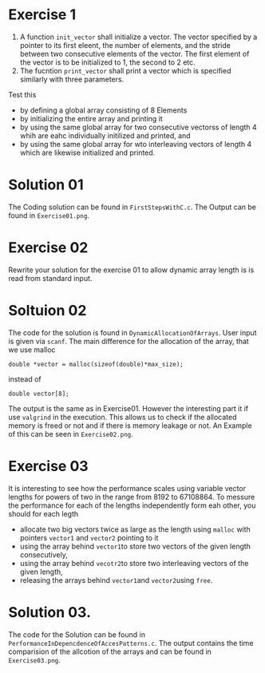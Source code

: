 # Exercise 1
1. A function `init_vector` shall initialize a vector. The vector specified by a pointer to its first eleent, the number of elements, and the stride between two consecutive elements of the vector. The first element of the vector is to be initialized to 1, the second to 2 etc. 
2. The fucntion `print_vector` shall print a vector which is specified similarly with three parameters.

Test this 
* by defining a global array consisting of 8 Elements
* by initializing the entire array and printing it
* by using the same global array for two consecutive vectorss of length 4 whih are eahc individually initilized and printed, and
* by using the same global array for wto interleaving vectors of length 4 which are likewise initialized and printed. 

# Solution 01
The Coding solution can be found in `FirstStepsWithC.c`. The Output can be found in `Exercise01.png`.

# Exercise 02
Rewrite your solution for the exercise 01 to allow dynamic array length is is read from standard input. 

# Soltuion 02 
The code for the solution is found in `DynamicAllocationOfArrays`. User input is given via `scanf`. 
The main difference for the allocation of the array, that we use malloc
```
double *vector = malloc(sizeof(double)*max_size);
```
instead of 
```
double vector[8];
```
The output is the same as in Exercise01. However the interesting part it if use `valgrind` in the execution. This allows us to check if the allocated memory is freed or not and if there is memory leakage or not. An Example of this can be seen in `Exercise02.png`. 

# Exercise 03
It is interesting to see how the performance scales using variable vector lengths for powers of two in the range from 8192 to 67108864. To messure the performance for each of the lengths independently form eah other, you should for each legth
* allocate two big vectors twice as large as the length using `malloc` with pointers `vector1` and `vector2` pointing to it
* using the array behind `vector1`to store two vectors of the given length consecutively, 
* using the array behind `vecotr2`to store two interleaving vectors of the given length,
* releasing the arrays behind `vector1`and `vector2`using `free`. 

# Solution 03.
The code for the Solution can be found in `PerformanceInDepencdenceOfAccesPatterns.c`. The output contains the time comparision of the allcotion of the arrays and can be found in `Exercise03.png`. 